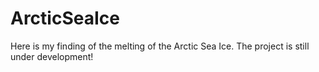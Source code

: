 # ArcticSeaIce
Here is my finding of the melting of the Arctic Sea Ice. The project is still under development!
